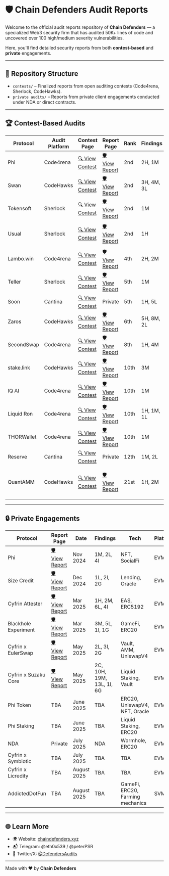 # 🛡️ Chain Defenders Audit Reports

Welcome to the official audit reports repository of **Chain Defenders** — a specialized Web3 security firm that has audited 50K+ lines of code and uncovered over 100 high/medium severity vulnerabilities.

Here, you'll find detailed security reports from both **contest-based** and **private** engagements.

---

## 📁 Repository Structure

- `contests/` – Finalized reports from open auditing contests (Code4rena, Sherlock, CodeHawks).
- `private audits/` – Reports from private client engagements conducted under NDA or direct contracts.

---

## 🏆 Contest-Based Audits

| Protocol   | Audit Platform | Contest Page                                                                             | Report Page                                                                                                 | Rank | Findings   | Tech                                      | Platform  |
| ---------- | -------------- | ---------------------------------------------------------------------------------------- | ----------------------------------------------------------------------------------------------------------- | ---- | ---------- | ----------------------------------------- | --------- |
| Phi        | Code4rena      | [🔍 View Contest](https://code4rena.com/audits/2024-08-phi)                              | [🛡️ View Report](https://github.com/Chain-Defenders/portfolio/blob/master/contests/phi-aug-2024.pdf)        | 2nd  | 2H, 1M     | NFT, SocialFi                             | EVM       |
| Swan       | CodeHawks      | [🔍 View Contest](https://codehawks.cyfrin.io/c/2024-10-swan-dria)                       | [🛡️ View Report](https://github.com/Chain-Defenders/portfolio/blob/master/contests/swan-oct-2024.pdf)       | 2nd  | 3H, 4M, 3L | AI Agents, NFT                            | EVM       |
| Tokensoft  | Sherlock       | [🔍 View Contest](https://audits.sherlock.xyz/contests/285)                              | [🛡️ View Report](https://github.com/Chain-Defenders/portfolio/blob/master/contests/tokensoft-may-2024.pdf)  | 2nd  | 1M         | ERC20, Vesting                            | EVM       |
| Usual      | Sherlock       | [🔍 View Contest](https://audits.sherlock.xyz/contests/575)                              | [🛡️ View Report](https://github.com/Chain-Defenders/portfolio/blob/master/contests/usual-nov-2024.pdf)      | 2nd  | 1H         | ERC20, Liquid Staking, Stablecoin         | EVM       |
| Lambo.win  | Code4rena      | [🔍 View Contest](https://code4rena.com/audits/2024-12-lambowin)                         | [🛡️ View Report](https://github.com/Chain-Defenders/portfolio/blob/master/contests/lambo-dec-2024.pdf)      | 4th  | 2H, 2M     | Token Launchpad, ERC20                    | EVM       |
| Teller     | Sherlock       | [🔍 View Contest](https://audits.sherlock.xyz/contests/472)                              | [🛡️ View Report](https://github.com/Chain-Defenders/portfolio/blob/master/contests/teller-dec-2024.pdf)     | 5th  | 1M         | Lending, Vault                            | EVM       |
| Soon       | Cantina        | [🔍 View Contest](https://cantina.xyz/competitions/08c2b0b4-8449-4136-82a2-7074ccdfffac) | Private                                                                                                     | 5th  | 1H, 5L     | Layer 1, NFT                              | EVM + SVM |
| Zaros      | CodeHawks      | [🔍 View Contest](https://codehawks.cyfrin.io/c/2025-01-zaros-part-2)                    | [🛡️ View Report](https://github.com/Chain-Defenders/portfolio/blob/master/contests/zaros-jan-2025.pdf)      | 6th  | 5H, 8M, 2L | Perpetuals, Leverage Trading              | EVM       |
| SecondSwap | Code4rena      | [🔍 View Contest](https://code4rena.com/audits/2024-12-secondswap)                       | [🛡️ View Report](https://github.com/Chain-Defenders/portfolio/blob/master/contests/secondswap-dec-2024.pdf) | 8th  | 1H, 4M     | DEX/AMM, Vesting                          | EVM       |
| stake.link | CodeHawks      | [🔍 View Contest](https://codehawks.cyfrin.io/c/2024-09-stakelink)                       | [🛡️ View Report](https://github.com/Chain-Defenders/portfolio/blob/master/contests/stakelink-oct-2024.pdf)  | 10th | 3M         | Liquid Staking, Chainlink                 | EVM       |
| IQ AI      | Code4rena      | [🔍 View Contest](https://code4rena.com/audits/2025-01-iq-ai)                            | [🛡️ View Report](https://github.com/Chain-Defenders/portfolio/blob/master/contests/iq-ai-jan-2025.pdf)      | 10th | 1M         | AI Agents, ERC20                          | EVM       |
| Liquid Ron | Code4rena      | [🔍 View Contest](https://code4rena.com/audits/2025-01-liquid-ron)                       | [🛡️ View Report](https://github.com/Chain-Defenders/portfolio/blob/master/contests/liquid-ron-jan-2025.pdf) | 10th | 1H, 1M, 1L | Liquid Staking                            | EVM       |
| THORWallet | Code4rena      | [🔍 View Contest](https://code4rena.com/audits/2025-02-thorwallet)                       | [🛡️ View Report](https://github.com/Chain-Defenders/portfolio/blob/master/contests/thorwallet-feb-2025.pdf) | 10th | 1M         | DeFi, LayerZero, ERC20                    | EVM       |
| Reserve    | Cantina        | [🔍 View Contest](https://cantina.xyz/competitions/8b94becd-54e7-41cd-88e6-caae7becc76a) | Private                                                                                                     | 12th | 1M, 2L     | SPL                                       | SVM       |
| QuantAMM   | CodeHawks      | [🔍 View Contest](https://codehawks.cyfrin.io/c/2024-12-quantamm)                        | [🛡️ View Report](https://github.com/Chain-Defenders/portfolio/blob/master/contests/quantamm-dec-2024.pdf)   | 21st | 1H, 2M     | Temporal Function AMM, Balancer V3, Vault | EVM       |

---

## 🔒 Private Engagements

| Protocol             | Report Page                                                                                                                  | Date      | Findings                  | Tech                  | Platform |
| -------------------- | ---------------------------------------------------------------------------------------------------------------------------- | --------- | ------------------------- | --------------------- | -------- |
| Phi                  | [🛡️ View Report](https://github.com/Chain-Defenders/portfolio/blob/master/private%20audits/phi-nov-2024.pdf)                 | Nov 2024  | 1M, 2L, 4I                | NFT, SocialFi         | EVM      |
| Size Credit          | [🛡️ View Report](https://github.com/Chain-Defenders/portfolio/blob/master/private%20audits/size-dec-2024.pdf)                | Dec 2024  | 1L, 2I, 2G                | Lending, Oracle       | EVM      |
| Cyfrin Attester      | [🛡️ View Report](https://github.com/Chain-Defenders/portfolio/blob/master/private%20audits/cyfrin-attester-mar-2025.pdf)     | Mar 2025  | 1H, 2M, 6L, 4I            | EAS, ERC5192          | EVM      |
| Blackhole Experiment | [🛡️ View Report](https://github.com/Chain-Defenders/portfolio/blob/master/private%20audits/blackhole-mar-2025.pdf)           | Mar 2025  | 3M, 5L, 1I, 1G            | GameFi, ERC20         | EVM      |
| Cyfrin x EulerSwap   | [🛡️ View Report](https://github.com/Chain-Defenders/portfolio/blob/master/private%20audits/cyfrin-eulerswap-may-2025.pdf)    | May 2025  | 2L, 3I, 2G                | Vault, AMM, UniswapV4 | EVM      |
| Cyfrin x Suzaku Core | [🛡️ View Report](https://github.com/Chain-Defenders/portfolio/blob/master/private%20audits/cyfrin-suzaku-core-june-2025.pdf) | May 2025 | 2C, 10H, 19M, 13L, 1I, 6G | Liquid Staking, Vault | EVM      |
| Phi Token | TBA | June 2025 | TBA | ERC20, UniswapV4, NFT, Oracle | EVM      |
| Phi Staking | TBA | June 2025 | TBA | Liquid Staking, ERC20 | EVM      |
| NDA | Private | July 2025 | NDA | Wormhole, ERC20 | EVM | 
| Cyfrin x Symbiotic | TBA | July 2025 | TBA | TBA | EVM      |
| Cyfrin x Licredity | TBA | August 2025 | TBA | TBA | EVM      |
| AddictedDotFun | TBA | August 2025 | TBA | GameFi, ERC20, Farming mechanics  | SVM      |

---

## 🌐 Learn More

- 🌍 Website: [chaindefenders.xyz](https://www.chaindefenders.xyz)
- 📬 Telegram: @eth0x539 / @peterPSR
- 🧵 Twitter/X: [@DefendersAudits](https://x.com/DefendersAudits)

---

Made with ❤️ by **Chain Defenders**
